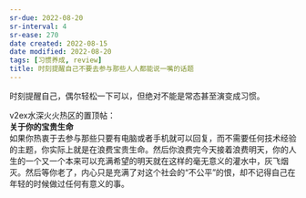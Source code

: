 ```yaml
---
sr-due: 2022-08-20
sr-interval: 4
sr-ease: 270
date created: 2022-08-15
date modified: 2022-08-20
tags: [习惯养成, review]
title: 时刻提醒自己不要去参与那些人人都能说一嘴的话题
---
```


时刻提醒自己，偶尔轻松一下可以，但绝对不能是常态甚至演变成习惯。

v2ex水深火火热区的置顶帖：  
**关于你的宝贵生命**  
如果你热衷于去参与那些只要有电脑或者手机就可以回复，而不需要任何技术经验的主题，你实际上就是在浪费宝贵生命。然后你浪费完今天接着浪费明天，你的人生的一个又一个本来可以充满希望的明天就在这样的毫无意义的灌水中，灰飞烟灭。然后等你老了，内心只是充满了对这个社会的“不公平”的恨，却不记得自己在年轻的时候做过任何有意义的事。
